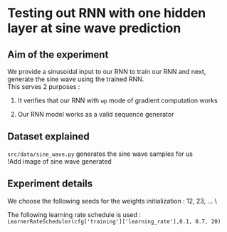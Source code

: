 # Testing out RNN with one hidden layer at sine wave prediction

## Aim of the experiment

We provide a sinusoidal input to our RNN to train our RNN and next, generate the sine wave using the trained RNN. \
This serves 2 purposes :

1. It verifies that our RNN with `wp` mode of gradient computation works

2. Our RNN model works as a valid sequence generator

## Dataset explained

`src/data/sine_wave.py` generates the sine wave samples for us\
!Add image of sine wave generated

## Experiment details

We choose the following seeds for the weights initialization : 12, 23, ... \

The following learning rate schedule is used : `LearnerRateScheduler(cfg['training']['learning_rate'],0.1, 0.7, 20)`

